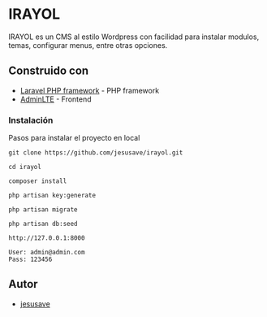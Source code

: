 # IRAYOL
IRAYOL es un CMS al estilo Wordpress con facilidad para instalar modulos, temas, configurar menus, entre otras opciones.


## Construido con
* [Laravel PHP framework](https://github.com/laravel/laravel) -  PHP framework
* [AdminLTE](https://adminlte.io/) - Frontend

### Instalación

Pasos para instalar el proyecto en local

```
git clone https://github.com/jesusave/irayol.git
```
```
cd irayol
```
```
composer install
```
```
php artisan key:generate
```
```
php artisan migrate
```
```
php artisan db:seed
```
```
http://127.0.0.1:8000
```
```
User: admin@admin.com
Pass: 123456
```

## Autor

*  [jesusave](https://github.com/jesusave)